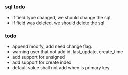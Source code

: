 ### sql todo
- if field type changed, we should change the sql
- if field was deleted, we should delete the sql

### todo
- append modify, add need change flag.
- warning user that not add id, last_update, create_time
- add support for unsigned
- add support for create index
- default value shall not add when is primary key.